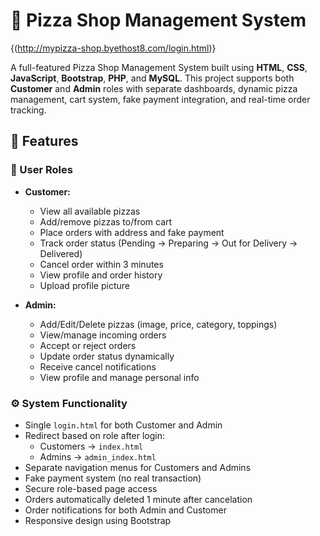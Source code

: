 # 🍕 Pizza Shop Management System 
{(http://mypizza-shop.byethost8.com/login.html)}

A full-featured Pizza Shop Management System built using **HTML**, **CSS**, **JavaScript**, **Bootstrap**, **PHP**, and **MySQL**. This project supports both **Customer** and **Admin** roles with separate dashboards, dynamic pizza management, cart system, fake payment integration, and real-time order tracking.

## 🚀 Features

### 👥 User Roles
- **Customer:**
  - View all available pizzas
  - Add/remove pizzas to/from cart
  - Place orders with address and fake payment
  - Track order status (Pending → Preparing → Out for Delivery → Delivered)
  - Cancel order within 3 minutes
  - View profile and order history
  - Upload profile picture

- **Admin:**
  - Add/Edit/Delete pizzas (image, price, category, toppings)
  - View/manage incoming orders
  - Accept or reject orders
  - Update order status dynamically
  - Receive cancel notifications
  - View profile and manage personal info

### ⚙️ System Functionality
- Single `login.html` for both Customer and Admin
- Redirect based on role after login:
  - Customers → `index.html`
  - Admins → `admin_index.html`
- Separate navigation menus for Customers and Admins
- Fake payment system (no real transaction)
- Secure role-based page access
- Orders automatically deleted 1 minute after cancelation
- Order notifications for both Admin and Customer
- Responsive design using Bootstrap



